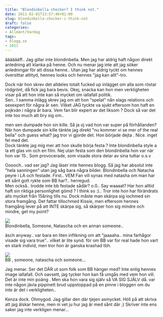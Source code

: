 ```yaml
---
title: "Blondinbella chocker? I think not."
date: 2011-02-01T13:57:46+01:00
slug: blondinbella-chocker-i-think-not
draft: false
categories:
- Allmänt/Vardag
tags:
- blogg.se
- 2011
---
```

ääääääff.. Jag gillar inte blondinbella. Men jag har aldrig haft någon direkt anledning att klanka på henne. Och nu menar jag inte att jag söker anledningar för att dissa henne.. Utan jag har aldrig tyckt om hennes översittar attityd, hennes looks och hennes "jag kan allt"-tro.  
  
Dock när hon skrev det alldeles totalt fucked up inlägget om alla som röstar rödgrönt, då fick jag bara bevis. Okej, snacka kan hon men verkligheten visar på att hon inte kan så mycket om iallafall politik.  
Sen.. I samma inlägg skrev jag om att hon "spelat" nån slags relations och sexexpert för några år sen. Vilket JAG tyckte va sjukt eftersom hon haft en pojkvän i några år bara. Vem fan blir expert av det liksom ? Dock så var det inte too much att bry sig om..  
  
men sen dumpade hon sin kille. Så ja oj vad hon var super på förhållanden?  
När hon dumpade sin kille tänkte jag direkt "nu kommer vi se mer of the real bella" och guess what? jag tror vi gjorde det. Hon började dejta . Nice. inget fel med det.  
Dock tänkte jag mig mer att hon skulle börja festa ? Inte blondinbella style a la ett glas vin och en film. Nej utan festa som den blondinbella hon var när hon var 15.. Som provocerade, som visade stora delar av sina tuttar o.s.v  
  
Ooooch.. vad ser jag? Jag läser inte hennes blogg. Så jag har absolut inte "hela sanningen" utan jag såg bara några bilder. Blondinbella och Natacha peyre i LA och festade. First.. VEM Fan vill synas med natasha om man har ett sånt gott rykte som BB har?.. herregud.  
Men också.. trodde inte bb festade sådär? o.0.. Say waaaat? Har hon alltid haft sin riktiga personlighet gömd ? I think so :).. Tror inte hon har förändrats alls mycket från 15åring tills nu. Dock måste man skärpa sig iochmed sin stora framgång. Det fattar tillochmed Kissie, men eftersom hennes framgång lever på att INTE skärpa sig, så skärper hon sig mindre och mindre, get my point?  
  
![](/assets/images/blogg.se/bbbb_130266102.jpg)  
Blondinbella, Someone, Natascha och en annan someone..  
  
äsch anyway.. var bara en liten inflikning om att "jaaaaha.. mina farhågor visade sig vara true".. vilket är lite synd. för om BB var for real hade hon vart en stark individ, men tror hon är ganska krashad tbh.  
  
  
![](/assets/images/blogg.se/bbfest_130266133.jpg)  
BB , someone, natascha och someone...  
  
Jag menar. Ser det DÄR ut som folk som BB hänger med? Inte enlig hennes image iallafall. Och oavsett, jag tycker hon kan få umgås med vem hon vill. Det är inte min poäng . Men ska hon vara sig själv så VA SIG SJÄLV då. var inte någon jävla pippinett brud uppstoppad på en pinne i bloggen om du inte är det i verkligheten..  
  
  
Kenza dock. Ohmygod. Jag gillar den där tjejen asmycket. Höll på att skriva att jag älskar henne, men ni vet ju hur jag är med sånt där ;) Skriver inte ens saker jag inte verkligen menar...